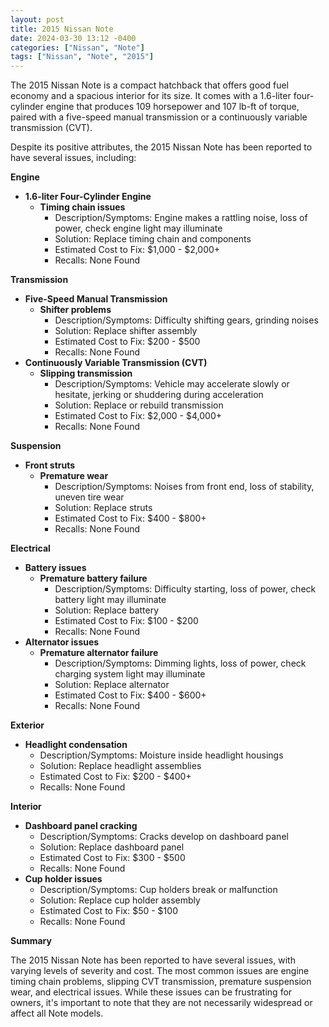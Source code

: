 ```yaml
---
layout: post
title: 2015 Nissan Note
date: 2024-03-30 13:12 -0400
categories: ["Nissan", "Note"]
tags: ["Nissan", "Note", "2015"]
---
```

The 2015 Nissan Note is a compact hatchback that offers good fuel economy and a spacious interior for its size. It comes with a 1.6-liter four-cylinder engine that produces 109 horsepower and 107 lb-ft of torque, paired with a five-speed manual transmission or a continuously variable transmission (CVT).

Despite its positive attributes, the 2015 Nissan Note has been reported to have several issues, including:

**Engine**
* **1.6-liter Four-Cylinder Engine**
    * **Timing chain issues**
        * Description/Symptoms: Engine makes a rattling noise, loss of power, check engine light may illuminate
        * Solution: Replace timing chain and components
        * Estimated Cost to Fix: $1,000 - $2,000+
        * Recalls: None Found

**Transmission**
* **Five-Speed Manual Transmission**
    * **Shifter problems**
        * Description/Symptoms: Difficulty shifting gears, grinding noises
        * Solution: Replace shifter assembly
        * Estimated Cost to Fix: $200 - $500
        * Recalls: None Found
* **Continuously Variable Transmission (CVT)**
    * **Slipping transmission**
        * Description/Symptoms: Vehicle may accelerate slowly or hesitate, jerking or shuddering during acceleration
        * Solution: Replace or rebuild transmission
        * Estimated Cost to Fix: $2,000 - $4,000+
        * Recalls: None Found

**Suspension**
* **Front struts**
    * **Premature wear**
        * Description/Symptoms: Noises from front end, loss of stability, uneven tire wear
        * Solution: Replace struts
        * Estimated Cost to Fix: $400 - $800+
        * Recalls: None Found

**Electrical**
* **Battery issues**
    * **Premature battery failure**
        * Description/Symptoms: Difficulty starting, loss of power, check battery light may illuminate
        * Solution: Replace battery
        * Estimated Cost to Fix: $100 - $200
        * Recalls: None Found
* **Alternator issues**
    * **Premature alternator failure**
        * Description/Symptoms: Dimming lights, loss of power, check charging system light may illuminate
        * Solution: Replace alternator
        * Estimated Cost to Fix: $400 - $600+
        * Recalls: None Found

**Exterior**
* **Headlight condensation**
    * Description/Symptoms: Moisture inside headlight housings
    * Solution: Replace headlight assemblies
    * Estimated Cost to Fix: $200 - $400+
    * Recalls: None Found

**Interior**
* **Dashboard panel cracking**
    * Description/Symptoms: Cracks develop on dashboard panel
    * Solution: Replace dashboard panel
    * Estimated Cost to Fix: $300 - $500
    * Recalls: None Found
* **Cup holder issues**
    * Description/Symptoms: Cup holders break or malfunction
    * Solution: Replace cup holder assembly
    * Estimated Cost to Fix: $50 - $100
    * Recalls: None Found

**Summary**

The 2015 Nissan Note has been reported to have several issues, with varying levels of severity and cost. The most common issues are engine timing chain problems, slipping CVT transmission, premature suspension wear, and electrical issues. While these issues can be frustrating for owners, it's important to note that they are not necessarily widespread or affect all Note models.
